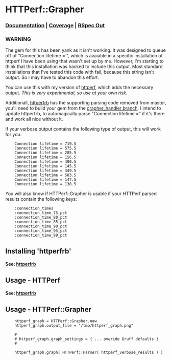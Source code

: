HTTPerf::Grapher
================

### [Documentation](http://rubyops.github.com/httperfrb-grapher/doc/) | [Coverage](http://rubyops.github.com/httperfrb-grapher/coverage/) | [RSpec Out](https://github.com/rubyops/httperfrb-grapher/blob/master/RSPECOUT.md)


### WARNING

The gem for this has been yank as it isn't working. It was designed to queue off of "Connection lifetime = ", which is avaiable in a specific installation of httperf I have been using that wasn't set up by me. However, I'm starting to think that this installation was hacked to include this output. Most standard installations that I've tested this code with fail, because this string isn't output. So I may have to abandon this effort.

You can use this with my version of [httperf](https://github.com/rubyops/httperf), which adds the necessary output. *This is very experimental, so use at your own risk.*

Additionall, [httperfrb](http://github.com/rubyops/httperfrb) has the supporting parsing code removed from master, you'll need to build your gem from the [grapher_handler branch](https://github.com/rubyops/httperfrb/tree/grapher_handler). I intend to update httperfrb, to automagically parse "Connection lifetime =" if it's there and work all nice without it.

If your verbose output contains the following type of output, this will work for you:

        Connection lifetime = 719.5
        Connection lifetime = 575.5
        Connection lifetime = 285.5
        Connection lifetime = 156.5
        Connection lifetime = 400.5
        Connection lifetime = 145.5
        Connection lifetime = 349.5
        Connection lifetime = 583.5
        Connection lifetime = 147.5
        Connection lifetime = 138.5


You will also know if HTTPerf::Grapher is usable if your HTTPerf parsed results contain the following keys:

        :connection_times
        :connection_time_75_pct
        :connection_time_80_pct
        :connection_time_85_pct
        :connection_time_90_pct
        :connection_time_95_pct
        :connection_time_99_pct



## Installing 'httperfrb'

#### See: [httperfrb](http://www.github.com/rubyops/httperfrb/)

## Usage - HTTPerf

#### See: [httperfrb](http://www.github.com/rubyops/httperfrb/)

## Usage - HTTPerf::Grapher

        httperf_graph = HTTPerf::Grapher.new
        httperf_graph.output_file = "/tmp/httperf_graph.png"
        
        #
        # httperf_graph.graph_settings = { ... overide Gruff defaults }
        # 
       
        httperf_graph.graph( HTTPerf::Parser( httperf_verbose_results ) ) 

